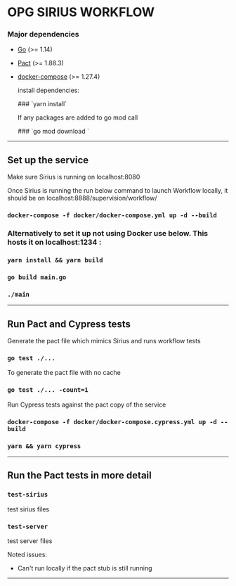 <h1> OPG SIRIUS WORKFLOW </h1>

### Major dependencies

- [Go](https://golang.org/) (>= 1.14)
- [Pact](https://github.com/pact-foundation/pact-ruby-standalone) (>= 1.88.3)
- [docker-compose](https://docs.docker.com/compose/install/) (>= 1.27.4)

  <p> install dependencies: </p>
  ### `yarn install`
  <p> If any packages are added to go mod call </p>
  ### `go mod download `

-------------------------------------------------------------------

<h2> Set up the service </h2>
  <p> Make sure Sirius is running on localhost:8080 </p>
  <p> Once Sirius is running the run below command to launch Workflow locally, it should be on localhost:8888/supervision/workflow/ </p>
  
  ### `docker-compose -f docker/docker-compose.yml up -d --build `

  <h3> Alternatively to set it up not using Docker use below. This hosts it on localhost:1234 : </h3>
  
  ### `yarn install && yarn build `
  ### `go build main.go `
  ### `./main `

  -------------------------------------------------------------------

<h2> Run Pact and Cypress tests </h2>

<p> Generate the pact file which mimics Sirius and runs workflow tests</p>

 ### `go test ./...`
 
 <p> To generate the pact file with no cache </p>

 ### `go test ./... -count=1`
 
 <p> Run Cypress tests against the pact copy of the service </p>
 
 ### `docker-compose -f docker/docker-compose.cypress.yml up -d --build `
 
 ### `yarn && yarn cypress `
    
  -------------------------------------------------------------------
<h2> Run the Pact tests in more detail</h2>

  ### `test-sirius`
  <p> test sirius files </p>

  ### `test-server`
  <p> test server files </p>

  <p> Noted issues: </p>
  <ul>
  <li> Can't run locally if the pact stub is still running </li>
  </ul>

  -------------------------------------------------------------------


 